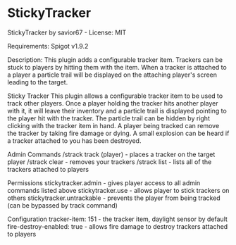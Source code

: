 # StickyTracker
StickyTracker by savior67 - 
License: 
MIT 

Requirements:
Spigot v1.9.2

Description:
This plugin adds a configurable tracker item. Trackers can be stuck to players by hitting them with the item. When a tracker is attached to a player a particle trail will be displayed on the attaching player's screen leading to the target.

Sticky Tracker
This plugin allows a configurable tracker item to be used to track other players. Once a player holding the tracker hits another player with it, it will leave their inventory and a particle trail is displayed pointing to the player hit with the tracker. The particle trail can be hidden by right clicking with the tracker item in hand. A player being tracked can remove the tracker by taking fire damage or dying. A small explosion can be heard if a tracker attached to you has been destroyed.

Admin Commands
/strack track (player) <target> - places a tracker on the target player
/strack clear - removes your trackers
/strack list - lists all of the trackers attached to players
  
Permissions
stickytracker.admin - gives player access to all admin commands listed above
stickytracker.use - allows player to stick trackers on others
stickytracker.untrackable - prevents the player from being tracked (can be bypassed by track command)

Configuration
tracker-item: 151 - the tracker item, daylight sensor by default
fire-destroy-enabled: true - allows fire damage to destroy trackers attached to players
